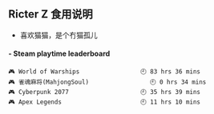 ## Ricter Z 食用说明
- 喜欢猫猫，是个冇猫孤儿

<!-- steam-box start -->
#### - Steam playtime leaderboard
```text
🎮 World of Warships                 🕘 83 hrs 36 mins
🎮 雀魂麻将(MahjongSoul)                 🕘 0 hrs 34 mins
🎮 Cyberpunk 2077                    🕘 35 hrs 39 mins
🎮 Apex Legends                      🕘 11 hrs 10 mins
```
<!-- Powered by https://github.com/YouEclipse/steam-box . -->
<!-- steam-box end -->
